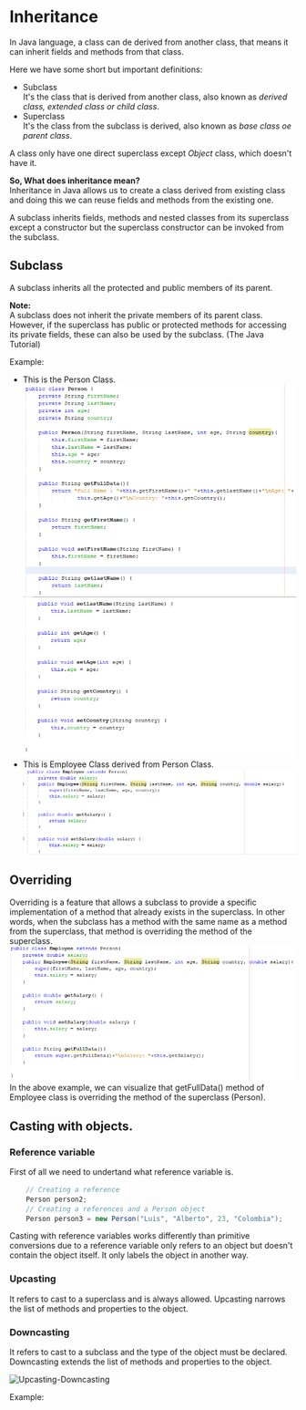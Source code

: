 # Inheritance

In Java language, a class can de derived from another class, that means it can inherit fields and methods from that class.

Here we have some short but important definitions:
- Subclass  
    It's the class that is derived from another class, also known as *derived class, extended class or child class*.
- Superclass    
    It's the class from the subclass is derived, also known as *base class oe parent class*.

A class only have one direct superclass except *Object* class, which doesn't have it.

**So, What does inheritance mean?**     
Inheritance in Java allows us to create a class derived from existing class and doing this we can reuse fields and methods from the existing one.

A subclass inherits fields, methods and nested classes from its superclass except a constructor but the superclass constructor can be invoked from the subclass.

## Subclass
A subclass inherits all the protected and public members of its parent.    

**Note:**       
A subclass does not inherit the private members of its parent class. However, if the superclass has public or protected methods for accessing its private fields, these can also be used by the subclass. (The Java Tutorial)


Example:    
- This is the Person Class.
    ![Person Class 1](img/img1.png)
    ![Person Class 2](img/img2.png)
- This is Employee Class derived from Person Class.
    ![Employee Class](img/img3.png)

## Overriding
Overriding is a feature that allows a subclass to provide a specific implementation of a method that already exists in the superclass. In other words, when the subclass has a method with the same name as a method from the superclass, that method is overriding the method of the superclass.
![Employee Class 1](img/img4.png)
In the above example, we can visualize that getFullData() method of Employee class is overriding the method of the superclass (Person).
## Casting with objects.

### Reference variable
First of all we need to undertand what reference variable is.
```Java
    // Creating a reference
    Person person2;
    // Creating a references and a Person object
    Person person3 = new Person("Luis", "Alberto", 23, "Colombia");
```
Casting with reference variables works differently than primitive conversions due to a reference variable only refers to an object but doesn't contain the object itself.
It only labels the object in another way.
### Upcasting
It refers to cast to a superclass and is always allowed. Upcasting narrows the list of methods and properties to the object.
### Downcasting
It refers to cast to a subclass and the type of the object must be declared. Downcasting extends the list of methods and properties to the object.

![Upcasting-Downcasting](https://i.stack.imgur.com/Lkn0S.png "Image of downcasting and upcasting explanation.")

Example:
